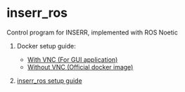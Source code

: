 # inserr_ros
Control program for INSERR, implemented with ROS Noetic

1. Docker setup guide:
    - [With VNC (For GUI application)](./setup/ros-noetic-vnc-setup.md)
    - [Without VNC (Official docker image)](./setup/ros-noetic-setup.md)

2. [inserr_ros setup guide](./setup/inserr_ros-setup.md)